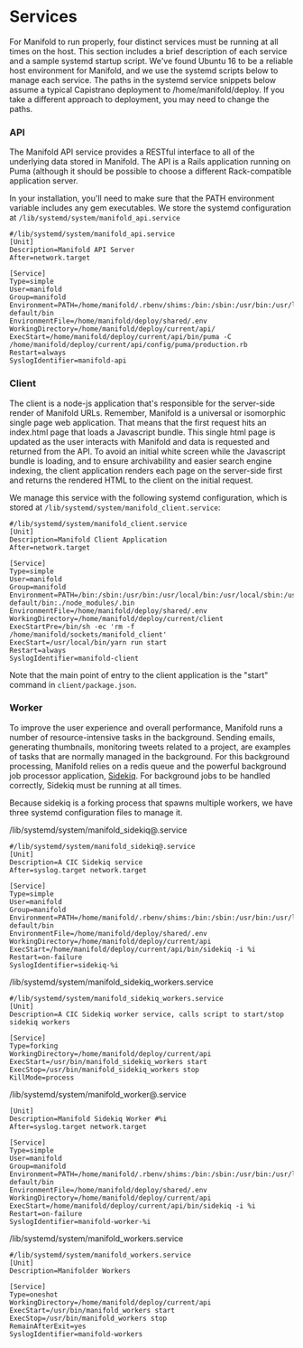 # Services

For Manifold to run properly, four distinct services must be running at all times on the host. This section includes a brief description of each service and a sample systemd startup script. We've found Ubuntu 16 to be a reliable host environment for Manifold, and we use the systemd scripts below to manage each service. The paths in the systemd service snippets below assume a typical Capistrano deployment to /home/manifold/deploy. If you take a different approach to deployment, you may need to change the paths.

### API

The Manifold API service provides a RESTful interface to all of the underlying data stored in Manifold. The API is a Rails application running on Puma \(although it should be possible to choose a different Rack-compatible application server. 

In your installation, you'll need to make sure that the PATH environment variable includes any gem executables. We store the systemd configuration at `/lib/systemd/system/manifold_api.service`

```
#/lib/systemd/system/manifold_api.service
[Unit]
Description=Manifold API Server
After=network.target

[Service]
Type=simple
User=manifold
Group=manifold
Environment=PATH=/home/manifold/.rbenv/shims:/bin:/sbin:/usr/bin:/usr/local/bin:/usr/local/sbin:/usr/sbin:/usr/local/node/node-default/bin
EnvironmentFile=/home/manifold/deploy/shared/.env
WorkingDirectory=/home/manifold/deploy/current/api/
ExecStart=/home/manifold/deploy/current/api/bin/puma -C /home/manifold/deploy/current/api/config/puma/production.rb
Restart=always
SyslogIdentifier=manifold-api
```

### Client

The client is a node-js application that's responsible for the server-side render of Manifold URLs. Remember, Manifold is a universal or isomorphic single page web application. That means that the first request hits an index.html page that loads a Javascript bundle. This single html page is updated as the user interacts with Manifold and data is requested and returned from the API. To avoid an initial white screen while the Javascript bundle is loading, and to ensure archivability and easier search engine indexing, the client application renders each page on the server-side first and returns the rendered HTML to the client on the initial request.

We manage this service with the following systemd configuration, which is stored at `/lib/systemd/system/manifold_client.service`:

```
#/lib/systemd/system/manifold_client.service
[Unit]
Description=Manifold Client Application
After=network.target

[Service]
Type=simple
User=manifold
Group=manifold
Environment=PATH=/bin:/sbin:/usr/bin:/usr/local/bin:/usr/local/sbin:/usr/sbin:/usr/local/node/node-default/bin:./node_modules/.bin
EnvironmentFile=/home/manifold/deploy/shared/.env
WorkingDirectory=/home/manifold/deploy/current/client
ExecStartPre=/bin/sh -ec 'rm -f /home/manifold/sockets/manifold_client'
ExecStart=/usr/local/bin/yarn run start
Restart=always
SyslogIdentifier=manifold-client
```

Note that the main point of entry to the client application is the "start" command in `client/package.json`.

### Worker

To improve the user experience and overall performance, Manifold runs a number of resource-intensive tasks in the background. Sending emails, generating thumbnails, monitoring tweets related to a project, are examples of tasks that are normally managed in the background. For this background processing, Manifold relies on a redis queue and the powerful background job processor application, [Sidekiq](http://sidekiq.org/). For background jobs to be handled correctly, Sidekiq must be running at all times.

Because sidekiq is a forking process that spawns multiple workers, we have three systemd configuration files to manage it.

/lib/systemd/system/manifold\_sidekiq@.service

```
#/lib/systemd/system/manifold_sidekiq@.service
[Unit]
Description=A CIC Sidekiq service
After=syslog.target network.target

[Service]
Type=simple
User=manifold
Group=manifold
Environment=PATH=/home/manifold/.rbenv/shims:/bin:/sbin:/usr/bin:/usr/local/bin:/usr/local/sbin:/usr/sbin:/usr/local/node/node-default/bin
EnvironmentFile=/home/manifold/deploy/shared/.env
WorkingDirectory=/home/manifold/deploy/current/api
ExecStart=/home/manifold/deploy/current/api/bin/sidekiq -i %i
Restart=on-failure
SyslogIdentifier=sidekiq-%i
```

/lib/systemd/system/manifold\_sidekiq\_workers.service

```
#/lib/systemd/system/manifold_sidekiq_workers.service
[Unit]
Description=A CIC Sidekiq worker service, calls script to start/stop sidekiq workers

[Service]
Type=forking
WorkingDirectory=/home/manifold/deploy/current/api
ExecStart=/usr/bin/manifold_sidekiq_workers start
ExecStop=/usr/bin/manifold_sidekiq_workers stop
KillMode=process
```

/lib/systemd/system/manifold\_worker@.service

```
[Unit]
Description=Manifold Sidekiq Worker #%i
After=syslog.target network.target

[Service]
Type=simple
User=manifold
Group=manifold
Environment=PATH=/home/manifold/.rbenv/shims:/bin:/sbin:/usr/bin:/usr/local/bin:/usr/local/sbin:/usr/sbin:/usr/local/node/node-default/bin
EnvironmentFile=/home/manifold/deploy/shared/.env
WorkingDirectory=/home/manifold/deploy/current/api
ExecStart=/home/manifold/deploy/current/api/bin/sidekiq -i %i
Restart=on-failure
SyslogIdentifier=manifold-worker-%i
```

/lib/systemd/system/manifold\_workers.service

```
#/lib/systemd/system/manifold_workers.service
[Unit]
Description=Manifolder Workers

[Service]
Type=oneshot
WorkingDirectory=/home/manifold/deploy/current/api
ExecStart=/usr/bin/manifold_workers start
ExecStop=/usr/bin/manifold_workers stop
RemainAfterExit=yes
SyslogIdentifier=manifold-workers
```



